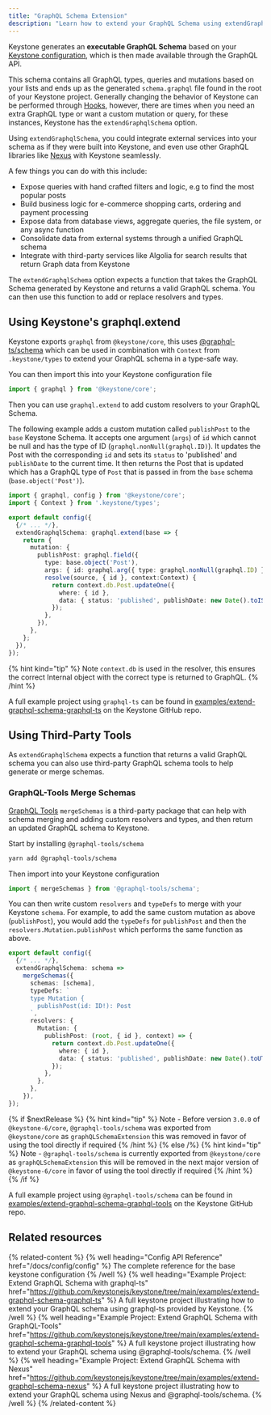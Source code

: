 ```yaml
---
title: "GraphQL Schema Extension"
description: "Learn how to extend your GraphQL Schema using extendGraphqlSchema."
---
```


Keystone generates an **executable GraphQL Schema** based on your [Keystone configuration](../config/config), which is then made available through the GraphQL API.

This schema contains all GraphQL types, queries and mutations based on your lists and ends up as the generated `schema.graphql` file found in the root of your Keystone project.
Generally changing the behavior of Keystone can be performed through [Hooks](../config/hooks), however, there are times when you need an extra GraphQL type or want a custom mutation or query, for these instances, Keystone has the `extendGraphqlSchema` option.

Using `extendGraphqlSchema`, you could integrate external services into your schema as if they were built into Keystone, and even use other GraphQL libraries like [Nexus](https://nexusjs.org) with
Keystone seamlessly.

A few things you can do with this include:

- Expose queries with hand crafted filters and logic, e.g to find the most popular posts
- Build business logic for e-commerce shopping carts, ordering and payment processing
- Expose data from database views, aggregate queries, the file system, or any async function
- Consolidate data from external systems through a unified GraphQL schema
- Integrate with third-party services like Algolia for search results that return Graph data from
  Keystone

The `extendGraphqlSchema` option expects a function that takes the GraphQL Schema generated by Keystone and returns a valid GraphQL schema.
You can then use this function to add or replace resolvers and types.

## Using Keystone's graphql.extend

Keystone exports `graphql` from `@keystone/core`, this uses [@graphql-ts/schema](https://docsmill.dev/npm/@graphql-ts/schema) which can be used in combination with `Context` from `.keystone/types` to extend your GraphQL schema in a type-safe way.

You can then import this into your Keystone configuration file

```ts
import { graphql } from '@keystone/core';
```

Then you can use `graphql.extend` to add custom resolvers to your GraphQL Schema.

The following example adds a custom mutation called `publishPost` to the `base` Keystone Schema. It accepts one argument (`args`) of `id` which cannot be null and has the type of ID (`graphql.nonNull(graphql.ID)`). It updates the Post with the corresponding `id` and sets its `status` to 'published' and `publishDate` to the current time.
It then returns the Post that is updated which has a GraphQL type of `Post` that is passed in from the `base` schema (`base.object('Post')`).

```ts
import { graphql, config } from '@keystone/core';
import { Context } from '.keystone/types';

export default config({
  {/* ... */},
  extendGraphqlSchema: graphql.extend(base => {
    return {
      mutation: {
        publishPost: graphql.field({
          type: base.object('Post'),
          args: { id: graphql.arg({ type: graphql.nonNull(graphql.ID) }) },
          resolve(source, { id }, context:Context) {
            return context.db.Post.updateOne({
              where: { id },
              data: { status: 'published', publishDate: new Date().toISOString() },
            });
          },
        }),
      },
    };
  }),
});
```

{% hint kind="tip" %}
Note `context.db` is used in the resolver, this ensures the correct Internal object with the correct type is returned to GraphQL.
{% /hint %}

A full example project using `graphql-ts` can be found in [examples/extend-graphql-schema-graphql-ts](https://github.com/keystonejs/keystone/tree/main/examples/extend-graphql-schema-graphql-ts) on the Keystone GitHub repo.

## Using Third-Party Tools

As `extendGraphqlSchema` expects a function that returns a valid GraphQL schema you can also use third-party GraphQL schema tools to help generate or merge schemas.

### GraphQL-Tools Merge Schemas

[GraphQL Tools](https://www.graphql-tools.com/) `mergeSchemas` is a third-party package that can help with schema merging and adding custom resolvers and types, and then return an updated GraphQL schema to Keystone.

Start by installing `@graphql-tools/schema`

```bash
yarn add @graphql-tools/schema
```

Then import into your Keystone configuration

```ts
import { mergeSchemas } from '@graphql-tools/schema';
```

You can then write custom `resolvers` and `typeDefs` to merge with your Keystone `schema`. For example, to add the same custom mutation as above (`publishPost`), you would add the `typeDefs` for `publishPost` and then the `resolvers.Mutation.publishPost`
which performs the same function as above.

```ts
export default config({
  {/* ... */},
  extendGraphqlSchema: schema =>
    mergeSchemas({
      schemas: [schema],
      typeDefs: `
      type Mutation {
        publishPost(id: ID!): Post
      `,
      resolvers: {
        Mutation: {
          publishPost: (root, { id }, context) => {
            return context.db.Post.updateOne({
              where: { id },
              data: { status: 'published', publishDate: new Date().toUTCString() },
            });
          },
        },
      },
    }),
});
```

{% if $nextRelease %}
{% hint kind="tip" %}
Note - Before version `3.0.0` of `@keystone-6/core`, `@graphql-tools/schema` was exported from `@keystone/core` as `graphQLSchemaExtension` this was removed in favor of using the tool directly if required
{% /hint %}
{% else /%}
{% hint kind="tip" %}
Note - `@graphql-tools/schema` is currently exported from `@keystone/core` as `graphQLSchemaExtension` this will be removed in the next major version of `@keystone-6/core` in favor of using the tool directly if required
{% /hint %}
{% /if %}

A full example project using `@graphql-tools/schema` can be found in [examples/extend-graphql-schema-graphql-tools](https://github.com/keystonejs/keystone/tree/main/examples/extend-graphql-schema-graphql-tools) on the Keystone GitHub repo.

## Related resources

{% related-content %}
{% well heading="Config API Reference" href="/docs/config/config" %}
The complete reference for the base keystone configuration
{% /well %}
{% well heading="Example Project: Extend GraphQL Schema with graphql-ts" href="https://github.com/keystonejs/keystone/tree/main/examples/extend-graphql-schema-graphql-ts" %}
A full keystone project illustrating how to extend your GraphQL schema using graphql-ts provided by Keystone.
{% /well %}
{% well heading="Example Project: Extend GraphQL Schema with GraphQL-Tools" href="https://github.com/keystonejs/keystone/tree/main/examples/extend-graphql-schema-graphql-tools" %}
A full keystone project illustrating how to extend your GraphQL schema using @graphql-tools/schema.
{% /well %}
{% well heading="Example Project: Extend GraphQL Schema with Nexus" href="https://github.com/keystonejs/keystone/tree/main/examples/extend-graphql-schema-nexus" %}
A full keystone project illustrating how to extend your GraphQL schema using Nexus and @graphql-tools/schema.
{% /well %}
{% /related-content %}
